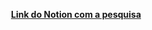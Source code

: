 <div align="center">

 
**[Link do Notion com a pesquisa](https://www.notion.so/Trabalho-GGplot-2f51fda742f048e7a248eb2ac4432e00)**

</div>
